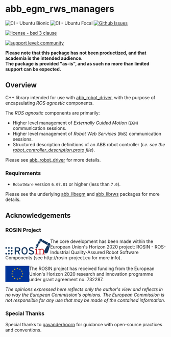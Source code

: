 # abb_egm_rws_managers

![CI - Ubuntu Bionic](https://github.com/ros-industrial/abb_egm_rws_managers/workflows/CI%20-%20Ubuntu%20Bionic/badge.svg)
![CI - Ubuntu Focal](https://github.com/ros-industrial/abb_egm_rws_managers/workflows/CI%20-%20Ubuntu%20Focal/badge.svg)
[![Github Issues](https://img.shields.io/github/issues/ros-industrial/abb_egm_rws_managers.svg)](http://github.com/ros-industrial/abb_egm_rws_managers/issues)

[![license - bsd 3 clause](https://img.shields.io/:license-BSD%203--Clause-blue.svg)](https://opensource.org/licenses/BSD-3-Clause)

[![support level: community](https://img.shields.io/badge/support%20level-community-lightgray.svg)](http://rosindustrial.org/news/2016/10/7/better-supporting-a-growing-ros-industrial-software-platform)

**Please note that this package has not been productized, and that academia is the intended audience.**\
**The package is provided "as-is", and as such no more than limited support can be expected.**

## Overview

C++ library intended for use with [abb_robot_driver](https://github.com/ros-industrial/abb_robot_driver), with the purpose of encapsulating *ROS agnostic* components.

The *ROS agnostic* components are primarily:

- Higher level management of *Externally Guided Motion* (`EGM`) communication sessions.
- Higher level management of *Robot Web Services* (`RWS`) communication sessions.
- Structured description definitions of an ABB robot controller (*i.e. see the [robot_controller_description.proto](proto/robot_controller_description.proto) file*).

Please see [abb_robot_driver](https://github.com/ros-industrial/abb_robot_driver) for more details.

### Requirements

- `RobotWare` version `6.07.01` or higher (less than `7.0`).

Please see the underlying [abb_libegm](https://github.com/ros-industrial/abb_libegm) and [abb_librws](https://github.com/ros-industrial/abb_librws) packages for more details.

## Acknowledgements

### ROSIN Project

<p>
  <a href="http://rosin-project.eu">
    <img src="https://raw.githubusercontent.com/rosin-project/press_kit/master/img/rosin_ack_logo_wide.png" alt="rosin_logo" height="50" align="left">
  </a>
  The core development has been made within the European Union's Horizon 2020 project: ROSIN - ROS-Industrial Quality-Assured Robot Software Components (see http://rosin-project.eu for more info).
  <br><br>
  <img src="https://raw.githubusercontent.com/rosin-project/press_kit/master/img/rosin_eu_flag.jpg" alt="eu_flag" height="50" align="left">
  The ROSIN project has received funding from the European Union's Horizon 2020 research and innovation programme under grant agreement no. 732287.
</p>

*The opinions expressed here reflects only the author's view and reflects in no way the European Commission's opinions. The European Commission is not responsible for any use that may be made of the contained information.*

### Special Thanks

Special thanks to [gavanderhoorn](https://github.com/gavanderhoorn) for guidance with open-source practices and conventions.
